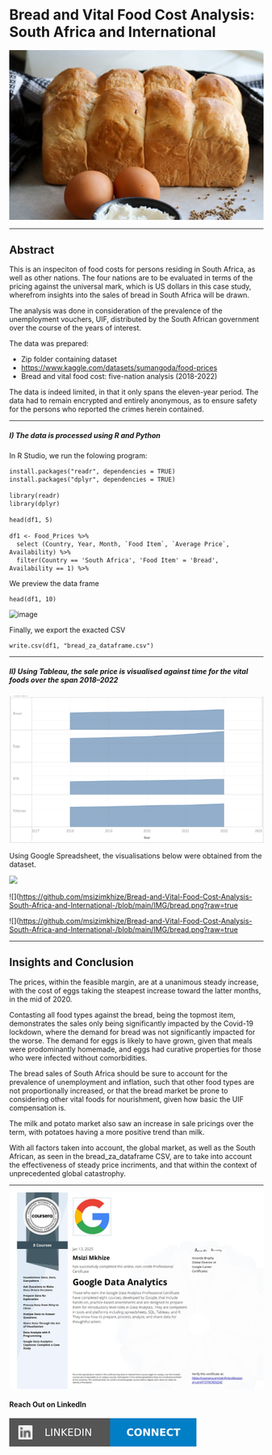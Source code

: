 # Bread and Vital Food Cost Analysis: South Africa and International

![](https://github.com/msizimkhize/Bread-and-Vital-Food-Cost-Analysis-South-Africa-and-International-/blob/main/IMG/Mosbolletjie-Bread-1200x800.jpg?raw=true)

***
## Abstract
This is an inspeciton of food costs for persons residing in South Africa, as well as other nations. The four nations are to be evaluated in terms of the pricing against the universal mark, which is US dollars in this case study, wherefrom insights into the sales of bread in South Africa will be drawn.

The analysis was done in consideration of the prevalence of the unemployment vouchers, UIF, distributed by the South African government over the course of the years of interest.

The data was prepared:
- Zip folder containing dataset
- https://www.kaggle.com/datasets/sumangoda/food-prices
- Bread and vital food cost: five-nation analysis (2018-2022)

The data is indeed limited, in that it only spans the eleven-year period. The data had to remain encrypted and entirely anonymous, as to ensure safety for the persons who reported the crimes herein contained.


***
##### I) The data is processed using R and Python

In R Studio, we run the folowing program:

```
install.packages("readr", dependencies = TRUE)
install.packages("dplyr", dependencies = TRUE)

library(readr)
library(dplyr)

head(df1, 5)

df1 <- Food_Prices %>%
  select (Country, Year, Month, `Food Item`, `Average Price`, Availability) %>%
  filter(Country == 'South Africa', 'Food Item' = 'Bread', Availability == 1) %>%
```
We preview the data frame
```
head(df1, 10)
```

![image](https://github.com/user-attachments/assets/9836c2f8-b3e0-4bc2-80cc-bc054d6317a0)


Finally, we export the exacted CSV

```
write.csv(df1, "bread_za_dataframe.csv")
```

***
##### II) Using Tableau, the sale price is visualised against time for the vital foods over the span 2018–2022 

![](https://github.com/msizimkhize/Bread-and-Vital-Food-Cost-Analysis-South-Africa-and-International-/blob/main/IMG/bread.png?raw=true)

Using Google Spreadsheet, the visualisations below were obtained from the dataset.

![](https://github.com/user-attachments/assets/41ce2101-5e02-44ff-a165-0e558e255fba)


![](https://github.com/msizimkhize/Bread-and-Vital-Food-Cost-Analysis-South-Africa-and-International-/blob/main/IMG/bread.png?raw=true

![](https://github.com/msizimkhize/Bread-and-Vital-Food-Cost-Analysis-South-Africa-and-International-/blob/main/IMG/bread.png?raw=true

***
## Insights and Conclusion

The prices, within the feasible margin, are at a unanimous steady increase, with the cost of eggs taking the steapest increase toward the latter months, in the mid of 2020.

Contasting all food types against the bread, being the topmost item, demonstrates the sales only being significantly impacted by the Covid-19 lockdown, where the demand for bread was not significantly impacted for the worse. The demand for eggs is likely to have grown, given that meals were prodominantly homemade, and eggs had curative properties for those who were infected without comorbidities.

The bread sales of South Africa should be sure to account for the prevalence of unemployment and inflation, such that other food types are not proportionally increased, or that the bread market be prone to considering other vital foods for nourishment, given how basic the UIF compensation is.

The milk and potato market also saw an increase in sale pricings over the term, with potatoes having a more positive trend than milk.

With all factors taken into account, the global market, as well as the South African, as seen in the bread_za_dataframe CSV, are to take into account the effectiveness of steady price incriments, and that within the context of unprecedented global catastrophy.
***

![](https://github.com/msizimkhize/Bread-and-Vital-Food-Cost-Analysis-South-Africa-and-International-/blob/main/IMG/F7379CRZGZ4Z.jpeg?raw=true)

#### Reach Out on LinkedIn

![](https://raw.githubusercontent.com/msizimkhize/Bread-and-Vital-Food-Cost-Analysis-South-Africa-and-International-/b567ed529300d59fa217a1de87dad558d7912406/IMG/68747470733a2f2f696d672e736869656c64732e696f2f62616467652f4c696e6b6564496e2d436f6e6e6563742d626c75653f7374796c653d666f722d7468652d6261646765266c6f676f3d6c696e6b6564696e.svg)
